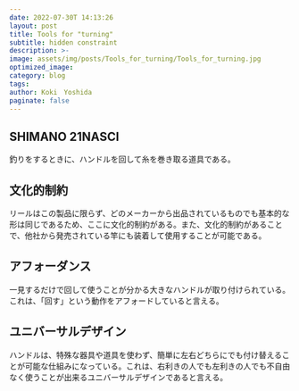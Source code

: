 ```yaml
---
date: 2022-07-30T 14:13:26
layout: post
title: Tools for "turning" 
subtitle: hidden constraint
description: >-
image: assets/img/posts/Tools_for_turning/Tools_for_turning.jpg
optimized_image: 
category: blog
tags: 
author: Koki　Yoshida
paginate: false
---
```


## SHIMANO 21NASCI

釣りをするときに、ハンドルを回して糸を巻き取る道具である。

## 文化的制約

リールはこの製品に限らず、どのメーカーから出品されているものでも基本的な形は同じであるため、ここに文化的制約がある。また、文化的制約があることで、他社から発売されている竿にも装着して使用することが可能である。

## アフォーダンス

一見するだけで回して使うことが分かる大きなハンドルが取り付けられている。これは、「回す」という動作をアフォードしていると言える。

## ユニバーサルデザイン

ハンドルは、特殊な器具や道具を使わず、簡単に左右どちらにでも付け替えることが可能な仕組みになっている。これは、右利きの人でも左利きの人でも不自由なく使うことが出来るユニバーサルデザインであると言える。